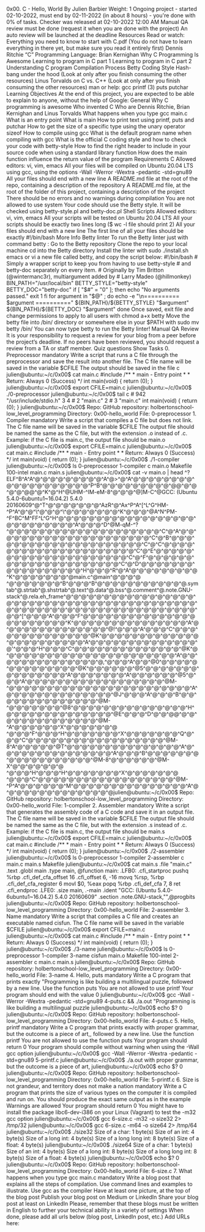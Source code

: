 <p>0x00. C - Hello, World By Julien Barbier Weight: 1 Ongoing project - started 02-10-2022, must end by 02-11-2022 (in about 8 hours) - you&apos;re done with 0% of tasks. Checker was released at 02-10-2022 12:00 AM Manual QA review must be done (request it when you are done with the project) An auto review will be launched at the deadline Resources Read or watch: Everything you need to know to start with C.pdf (You do not have to learn everything in there yet, but make sure you read it entirely first) Dennis Ritchie &ldquo;C&rdquo; Programming Language: Brian Kernighan Why C Programming Is Awesome Learning to program in C part 1 Learning to program in C part 2 Understanding C program Compilation Process Betty Coding Style Hash-bang under the hood (Look at only after you finish consuming the other resources) Linus Torvalds on C vs. C++ (Look at only after you finish consuming the other resources) man or help: gcc printf (3) puts putchar Learning Objectives At the end of this project, you are expected to be able to explain to anyone, without the help of Google: General Why C programming is awesome Who invented C Who are Dennis Ritchie, Brian Kernighan and Linus Torvalds What happens when you type gcc main.c What is an entry point What is main How to print text using printf, puts and putchar How to get the size of a specific type using the unary operator sizeof How to compile using gcc What is the default program name when compiling with gcc What is the official C coding style and how to check your code with betty-style How to find the right header to include in your source code when using a standard library function How does the main function influence the return value of the program Requirements C Allowed editors: vi, vim, emacs All your files will be compiled on Ubuntu 20.04 LTS using gcc, using the options -Wall -Werror -Wextra -pedantic -std=gnu89 All your files should end with a new line A README.md file at the root of the repo, containing a description of the repository A README.md file, at the root of the folder of this project, containing a description of the project There should be no errors and no warnings during compilation You are not allowed to use system Your code should use the Betty style. It will be checked using betty-style.pl and betty-doc.pl Shell Scripts Allowed editors: vi, vim, emacs All your scripts will be tested on Ubuntu 20.04 LTS All your scripts should be exactly two lines long ($ wc -l file should print 2) All your files should end with a new line The first line of all your files should be exactly #!/bin/bash More Info Betty linter To run the Betty linter just with command betty : Go to the Betty repository Clone the repo to your local machine cd into the Betty directory Install the linter with sudo ./install.sh emacs or vi a new file called betty, and copy the script below: #!/bin/bash # Simply a wrapper script to keep you from having to use betty-style # and betty-doc separately on every item. # Originally by Tim Britton (@wintermanc3r), multiargument added by # Larry Madeo (@hillmonkey) BIN_PATH=&quot;/usr/local/bin&quot; BETTY_STYLE=&quot;betty-style&quot; BETTY_DOC=&quot;betty-doc&quot; if [ &quot;$#&quot; = &quot;0&quot; ]; then echo &quot;No arguments passed.&quot; exit 1 fi for argument in &quot;$@&quot; ; do echo -e &quot;\n========== $argument ==========&quot; ${BIN_PATH}/${BETTY_STYLE} &quot;$argument&quot; ${BIN_PATH}/${BETTY_DOC} &quot;$argument&quot; done Once saved, exit file and change permissions to apply to all users with chmod a+x betty Move the betty file into /bin/ directory or somewhere else in your $PATH with sudo mv betty /bin/ You can now type betty to run the Betty linter! Manual QA Review It is your responsibility to request a review for your blog from a peer before the project&rsquo;s deadline. If no peers have been reviewed, you should request a review from a TA or staff member. Quiz questions Show Tasks 0. Preprocessor mandatory Write a script that runs a C file through the preprocessor and save the result into another file. The C file name will be saved in the variable $CFILE The output should be saved in the file c julien@ubuntu:~/c/0x00$ cat main.c #include /** * main - Entry point * * Return: Always 0 (Success) */ int main(void) { return (0); } julien@ubuntu:~/c/0x00$ export CFILE=main.c julien@ubuntu:~/c/0x00$ ./0-preprocessor julien@ubuntu:~/c/0x00$ tail c # 942 &quot;/usr/include/stdio.h&quot; 3 4 # 2 &quot;main.c&quot; 2 # 3 &quot;main.c&quot; int main(void) { return (0); } julien@ubuntu:~/c/0x00$ Repo: GitHub repository: holbertonschool-low_level_programming Directory: 0x00-hello_world File: 0-preprocessor 1. Compiler mandatory Write a script that compiles a C file but does not link. The C file name will be saved in the variable $CFILE The output file should be named the same as the C file, but with the extension .o instead of .c. Example: if the C file is main.c, the output file should be main.o julien@ubuntu:~/c/0x00$ export CFILE=main.c julien@ubuntu:~/c/0x00$ cat main.c #include /** * main - Entry point * * Return: Always 0 (Success) */ int main(void) { return (0); } julien@ubuntu:~/c/0x00$ ./1-compiler julien@ubuntu:~/c/0x00$ ls 0-preprocessor 1-compiler c main.o Makefile 100-intel main.c main.s julien@ubuntu:~/c/0x00$ cat -v main.o | head ^?ELF^B^A^A^@^@^@^@^@^@^@^@^@^A^@&gt;^@^A^@^@^@^@^@^@^@^@^@^@^@^@^@^@^@^@^@^@^@^P^B^@^@^@^@^@^@^@^@^@^@@^@^@^@^@^@@^@^K^@^H^@UHM-^IM-eM-8^@^@^@^@]M-C^@GCC: (Ubuntu 5.4.0-6ubuntu1~16.04.2) 5.4.0 20160609^@^T^@^@^@^@^@^@^@^AzR^@^Ax^P^A^[^L^G^HM-^P^A^@^@^\^@^@^@^\^@^@^@^@^@^@^@^K^@^@^@^@A^N^PM-^F^BC^M^FF^L^G^H^@^@^@^@^@^@^@^@^@^@^@^@^@^@^@^@^@^@^@^@^@^@^@^@^@^@^@^A^@^@^@^D^@M-qM-^?^@^@^@^@^@^@^@^@^@^@^@^@^@^@^@^@^@^@^@^@^C^@^A^@^@^@^@^@^@^@^@^@^@^@^@^@^@^@^@^@^@^@^@^@^C^@^B^@^@^@^@^@^@^@^@^@^@^@^@^@^@^@^@^@^@^@^@^@^C^@^C^@^@^@^@^@^@^@^@^@^@^@^@^@^@^@^@^@^@^@^@^@^C^@^E^@^@^@^@^@^@^@^@^@^@^@^@^@^@^@^@^@^@^@^@^@^C^@^F^@^@^@^@^@^@^@^@^@^@^@^@^@^@^@^@^@^@^@^@^@^C^@^D^@^@^@^@^@^@^@^@^@^@^@^@^@^@^@^@^@^H^@^@^@^R^@^A^@^@^@^@^@^@^@^@^@^K^@^@^@^@^@^@^@^@main.c^@main^@^@^@^@ ^@^@^@^@^@^@^@^B^@^@^@^B^@^@^@^@^@^@^@^@^@^@^@^@.symtab^@.strtab^@.shstrtab^@.text^@.data^@.bss^@.comment^@.note.GNU-stack^@.rela.eh_frame^@^@^@^@^@^@^@^@^@^@^@^@^@^@^@^@^@^@^@^@^@^@^@^@^@^@^@^@^@^@^@^@^@^@^@^@^@^@^@^@^@^@^@^@^@^@^@^@^@^@^@^@^@^@^@^@^@^@^@^@^@^@^@^@^@^@^@^@^@^[^@^@^@^A^@^@^@^F^@^@^@^@^@^@^@^@^@^@^@^@^@^@^@@^@^@^@^@^@^@^@^K^@^@^@^@^@^@^@^@^@^@^@^@^@^@^@^A^@^@^@^@^@^@^@^@^@^@^@^@^@^@^@!^@^@^@^A^@^@^@^C^@^@^@^@^@^@^@^@^@^@^@^@^@^@^@K^@^@^@^@^@^@^@^@^@^@^@^@^@^@^@^@^@^@^@^@^@^@^@^A^@^@^@^@^@^@^@^@^@^@^@^@^@^@^@&apos;^@^@^@^H^@^@^@^C^@^@^@^@^@^@^@^@^@^@^@^@^@^@^@K^@^@^@^@^@^@^@^@^@^@^@^@^@^@^@^@^@^@^@^@^@^@^@^A^@^@^@^@^@^@^@^@^@^@^@^@^@^@^@,^@^@^@^A^@^@^@0^@^@^@^@^@^@^@^@^@^@^@^@^@^@^@K^@^@^@^@^@^@^@5^@^@^@^@^@^@^@^@^@^@^@^@^@^@^@^A^@^@^@^@^@^@^@^A^@^@^@^@^@^@^@5^@^@^@^A^@^@^@^@^@^@^@^@^@^@^@^@^@^@^@^@^@^@^@M-^@^@^@^@^@^@^@^@^@^@^@^@^@^@^@^@^@^@^@^@^@^@^@^@^A^@^@^@^@^@^@^@^@^@^@^@^@^@^@^@J^@^@^@^A^@^@^@^B^@^@^@^@^@^@^@^@^@^@^@^@^@^@^@M-^@^@^@^@^@^@^@^@8^@^@^@^@^@^@^@^@^@^@^@^@^@^@^@^H^@^@^@^@^@^@^@^@^@^@^@^@^@^@^@E^@^@^@^D^@^@^@@^@^@^@^@^@^@^@^@^@^@^@^@^@^@^@M- ^A^@^@^@^@^@^@^X^@^@^@^@^@^@^@ ^@^@^@^F^@^@^@^H^@^@^@^@^@^@^@^X^@^@^@^@^@^@^@^Q^@^@^@^C^@^@^@^@^@^@^@^@^@^@^@^@^@^@^@^@^@^@^@M-8^A^@^@^@^@^@^@T^@^@^@^@^@^@^@^@^@^@^@^@^@^@^@^A^@^@^@^@^@^@^@^@^@^@^@^@^@^@^@^A^@^@^@^B^@^@^@^@^@^@^@^@^@^@^@^@^@^@^@^@^@^@^@M-8^@^@^@^@^@^@^@M-X^@^@^@^@^@^@^@ ^@^@^@^H^@^@^@^H^@^@^@^@^@^@^@^X^@^@^@^@^@^@^@ ^@^@^@^C^@^@^@^@^@^@^@^@^@^@^@^@^@^@^@^@^@^@^@M-^P^A^@^@^@^@^@^@^M^@^@^@^@^@^@^@^@^@^@^@^@^@^@^@^A^@^@^@^@^@^@^@^@^@^@^@^@^@^@^@julien@ubuntu:~/c/0x00$ Repo: GitHub repository: holbertonschool-low_level_programming Directory: 0x00-hello_world File: 1-compiler 2. Assembler mandatory Write a script that generates the assembly code of a C code and save it in an output file. The C file name will be saved in the variable $CFILE The output file should be named the same as the C file, but with the extension .s instead of .c. Example: if the C file is main.c, the output file should be main.s julien@ubuntu:~/c/0x00$ export CFILE=main.c julien@ubuntu:~/c/0x00$ cat main.c #include /** * main - Entry point * * Return: Always 0 (Success) */ int main(void) { return (0); } julien@ubuntu:~/c/0x00$ ./2-assembler julien@ubuntu:~/c/0x00$ ls 0-preprocessor 1-compiler 2-assembler c main.c main.s Makefile julien@ubuntu:~/c/0x00$ cat main.s .file &quot;main.c&quot; .text .globl main .type main, @function main: .LFB0: .cfi_startproc pushq %rbp .cfi_def_cfa_offset 16 .cfi_offset 6, -16 movq %rsp, %rbp .cfi_def_cfa_register 6 movl $0, %eax popq %rbp .cfi_def_cfa 7, 8 ret .cfi_endproc .LFE0: .size main, .-main .ident &quot;GCC: (Ubuntu 5.4.0-6ubuntu1~16.04.2) 5.4.0 20160609&quot; .section .note.GNU-stack,&quot;&quot;,@progbits julien@ubuntu:~/c/0x00$ Repo: GitHub repository: holbertonschool-low_level_programming Directory: 0x00-hello_world File: 2-assembler 3. Name mandatory Write a script that compiles a C file and creates an executable named cisfun. The C file name will be saved in the variable $CFILE julien@ubuntu:~/c/0x00$ export CFILE=main.c julien@ubuntu:~/c/0x00$ cat main.c #include /** * main - Entry point * * Return: Always 0 (Success) */ int main(void) { return (0); } julien@ubuntu:~/c/0x00$ ./3-name julien@ubuntu:~/c/0x00$ ls 0-preprocessor 1-compiler 3-name cisfun main.o Makefile 100-intel 2-assembler c main.c main.s julien@ubuntu:~/c/0x00$ Repo: GitHub repository: holbertonschool-low_level_programming Directory: 0x00-hello_world File: 3-name 4. Hello, puts mandatory Write a C program that prints exactly &quot;Programming is like building a multilingual puzzle, followed by a new line. Use the function puts You are not allowed to use printf Your program should end with the value 0 julien@ubuntu:~/c/0x00$ gcc -Wall -Werror -Wextra -pedantic -std=gnu89 4-puts.c &amp;&amp; ./a.out &quot;Programming is like building a multilingual puzzle julien@ubuntu:~/c/0x00$ echo $? 0 julien@ubuntu:~/c/0x00$ Repo: GitHub repository: holbertonschool-low_level_programming Directory: 0x00-hello_world File: 4-puts.c 5. Hello, printf mandatory Write a C program that prints exactly with proper grammar, but the outcome is a piece of art,, followed by a new line. Use the function printf You are not allowed to use the function puts Your program should return 0 Your program should compile without warning when using the -Wall gcc option julien@ubuntu:~/c/0x00$ gcc -Wall -Werror -Wextra -pedantic -std=gnu89 5-printf.c julien@ubuntu:~/c/0x00$ ./a.out with proper grammar, but the outcome is a piece of art, julien@ubuntu:~/c/0x00$ echo $? 0 julien@ubuntu:~/c/0x00$ Repo: GitHub repository: holbertonschool-low_level_programming Directory: 0x00-hello_world File: 5-printf.c 6. Size is not grandeur, and territory does not make a nation mandatory Write a C program that prints the size of various types on the computer it is compiled and run on. You should produce the exact same output as in the example Warnings are allowed Your program should return 0 You might have to install the package libc6-dev-i386 on your Linux (Vagrant) to test the -m32 gcc option julien@ubuntu:~/c/0x00$ gcc 6-size.c -m32 -o size32 2&gt; /tmp/32 julien@ubuntu:~/c/0x00$ gcc 6-size.c -m64 -o size64 2&gt; /tmp/64 julien@ubuntu:~/c/0x00$ ./size32 Size of a char: 1 byte(s) Size of an int: 4 byte(s) Size of a long int: 4 byte(s) Size of a long long int: 8 byte(s) Size of a float: 4 byte(s) julien@ubuntu:~/c/0x00$ ./size64 Size of a char: 1 byte(s) Size of an int: 4 byte(s) Size of a long int: 8 byte(s) Size of a long long int: 8 byte(s) Size of a float: 4 byte(s) julien@ubuntu:~/c/0x00$ echo $? 0 julien@ubuntu:~/c/0x00$ Repo: GitHub repository: holbertonschool-low_level_programming Directory: 0x00-hello_world File: 6-size.c 7. What happens when you type gcc main.c mandatory Write a blog post that explains all the steps of compilation. Use command lines and examples to illustrate. Use gcc as the compiler Have at least one picture, at the top of the blog post Publish your blog post on Medium or LinkedIn Share your blog post at least on LinkedIn Please, remember that these blogs must be written in English to further your technical ability in a variety of settings When done, please add all urls below (blog post, LinkedIn post, etc.) Add URLs here:&nbsp;</p>